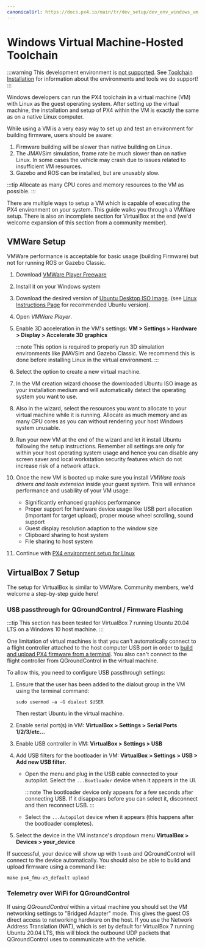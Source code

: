 ```yaml
---
canonicalUrl: https://docs.px4.io/main/tr/dev_setup/dev_env_windows_vm
---
```


# Windows Virtual Machine-Hosted Toolchain

:::warning
This development environment is [not supported](../advanced/dev_env_unsupported.md). See [Toolchain Installation](../dev_setup/dev_env.md) for information about the environments and tools we do support!
:::

Windows developers can run the PX4 toolchain in a virtual machine (VM) with Linux as the guest operating system. After setting up the virtual machine, the installation and setup of PX4 within the VM is exactly the same as on a native Linux computer.

While using a VM is a very easy way to set up and test an environment for building firmware, users should be aware:

1. Firmware building will be slower than native building on Linux.
1. The JMAVSim simulation, frame rate be much slower than on native Linux. In some cases the vehicle may crash due to issues related to insufficient VM resources.
1. Gazebo and ROS can be installed, but are unusably slow.

:::tip
Allocate as many CPU cores and memory resources to the VM as possible.
:::

There are multiple ways to setup a VM which is capable of executing the PX4 environment on your system. This guide walks you through a VMWare setup. There is also an incomplete section for VirtualBox at the end (we'd welcome expansion of this section from a community member).

## VMWare Setup

VMWare performance is acceptable for basic usage (building Firmware) but not for running ROS or Gazebo Classic.

1. Download [VMWare Player Freeware](https://www.vmware.com/products/workstation-player/workstation-player-evaluation.html)
1. Install it on your Windows system
1. Download the desired version of [Ubuntu Desktop ISO Image](https://www.ubuntu.com/download/desktop). (see [Linux Instructions Page](../dev_setup/dev_env_linux.md) for recommended Ubuntu version).
1. Open *VMWare Player*.
1. Enable 3D acceleration in the VM's settings: **VM > Settings > Hardware > Display > Accelerate 3D graphics**

   :::note
This option is required to properly run 3D simulation environments like jMAVSim and Gazebo Classic.
We recommend this is done before installing Linux in the virtual environment.
:::
1. Select the option to create a new virtual machine.
1. In the VM creation wizard choose the downloaded Ubuntu ISO image as your installation medium and will automatically detect the operating system you want to use.
1. Also in the wizard, select the resources you want to allocate to your virtual machine while it is running. Allocate as much memory and as many CPU cores as you can without rendering your host Windows system unusable.
1. Run your new VM at the end of the wizard and let it install Ubuntu following the setup instructions. Remember all settings are only for within your host operating system usage and hence you can disable any screen saver and local workstation security features which do not increase risk of a network attack.
1. Once the new VM is booted up make sure you install *VMWare tools drivers and tools extension* inside your guest system. This will enhance performance and usability of your VM usage:
     - Significantly enhanced graphics performance
     - Proper support for hardware device usage like USB port allocation (important for target upload), proper mouse wheel scrolling, sound support
     - Guest display resolution adaption to the window size
     - Clipboard sharing to host system
     - File sharing to host system
1. Continue with [PX4 environment setup for Linux](../dev_setup/dev_env_linux.md)

## VirtualBox 7 Setup

The setup for VirtualBox is similar to VMWare. Community members, we'd welcome a step-by-step guide here!

### USB passthrough for QGroundControl / Firmware Flashing

:::tip
This section has been tested for VirtualBox 7 running Ubuntu 20.04 LTS on a Windows 10 host machine.
:::

One limitation of virtual machines is that you can't automatically connect to a flight controller attached to the host computer USB port in order to [build and upload PX4 firmware from a terminal](../dev_setup/building_px4.md#uploading-firmware-flashing-the-board). You also can't connect to the flight controller from QGroundControl in the virtual machine.

To allow this, you need to configure USB passthrough settings:

1. Ensure that the user has been added to the dialout group in the VM using the terminal command:

   ```
   sudo usermod -a -G dialout $USER
   ```
   Then restart Ubuntu in the virtual machine.
1. Enable serial port(s) in VM: **VirtualBox > Settings > Serial Ports 1/2/3/etc...**
1. Enable USB controller in VM: **VirtualBox > Settings > USB**
1. Add USB filters for the bootloader in VM: **VirtualBox > Settings > USB > Add new USB filter**.
   - Open the menu and plug in the USB cable connected to your autopilot. Select the `...Bootloader` device when it appears in the UI.

     :::note
The bootloader device only appears for a few seconds after connecting USB.
If it disappears before you can select it, disconnect and then reconnect USB.
:::

   - Select the `...Autopilot` device when it appears (this happens after the bootloader completes).
1. Select the device in the VM instance's dropdown menu **VirtualBox > Devices > your_device**

If successful, your device will show up with `lsusb` and QGroundControl will connect to the device automatically. You should also be able to build and upload firmware using a command like:

```
make px4_fmu-v5_default upload
```

### Telemetry over WiFi for QGroundControl

If using _QGroundControl_ within a virtual machine you should set the VM networking settings to  "Bridged Adapter" mode. This gives the guest OS direct access to networking hardware on the host. If you use the Network Address Translation (NAT), which is set by default for VirtualBox 7 running Ubuntu 20.04 LTS, this will block the outbound UDP packets that QGroundControl uses to communicate with the vehicle.

